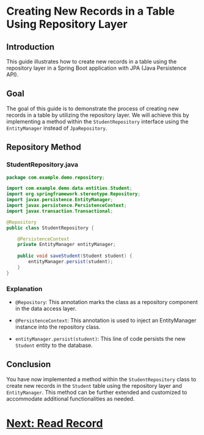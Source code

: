 # Creating New Records in a Table Using Repository Layer

## Introduction

This guide illustrates how to create new records in a table using the repository layer in a Spring Boot application with JPA (Java Persistence API).

## Goal

The goal of this guide is to demonstrate the process of creating new records in a table by utilizing the repository layer. We will achieve this by implementing a method within the `StudentRepository` interface using the `EntityManager` instead of `JpaRepository`.

## Repository Method

### StudentRepository.java

```java
package com.example.demo.repository;

import com.example.demo.data.entities.Student;
import org.springframework.stereotype.Repository;
import javax.persistence.EntityManager;
import javax.persistence.PersistenceContext;
import javax.transaction.Transactional;

@Repository
public class StudentRepository {

    @PersistenceContext
    private EntityManager entityManager;
    
    public void saveStudent(Student student) {
        entityManager.persist(student);
    }
}
```

### Explanation

- `@Repository`: This annotation marks the class as a repository component in the data access layer.

- `@PersistenceContext`: This annotation is used to inject an EntityManager instance into the repository class.

- `entityManager.persist(student)`: This line of code persists the new `Student` entity to the database.

## Conclusion

You have now implemented a method within the `StudentRepository` class to create new records in the `Student` table using the repository layer and `EntityManager`. This method can be further extended and customized to accommodate additional functionalities as needed.

# [Next: Read Record](read.md)